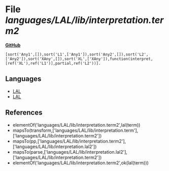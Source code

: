 # File _languages/LAL/lib/interpretation.term2_
**[GitHub](https://github.com/softlang/yas/blob/master/languages/LAL/lib/interpretation.term2)**
```
[sort('Any1',[]),sort('L1',['Any1']),sort('Any2',[]),sort('L2',['Any2']),sort('XAny',[]),sort('XL',['XAny']),function(interpret,[ref('XL'),ref('L1')],partial,ref('L2'))].
```

## Languages
* [LAL](../languages/LAL.md)
* [LAL](../languages/LAL.md)

## References
* elementOf('languages/LAL/lib/interpretation.term2',lal(term))
* mapsTo(transform,['languages/LAL/lib/interpretation.term'],['languages/LAL/lib/interpretation.term2'])
* mapsTo(pp,['languages/LAL/lib/interpretation.term2'],['languages/LAL/lib/interpretation.lal2'])
* mapsTo(parse,['languages/LAL/lib/interpretation.lal2'],['languages/LAL/lib/interpretation.term2'])
* elementOf('languages/LAL/lib/interpretation.term2',ok(lal(term)))

